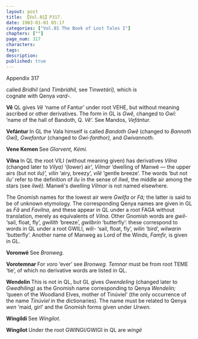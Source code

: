```yaml
---
layout: post
title: 【Vol.01】P317.
date: 1983-01-01 05:17
categories: ["Vol.01 The Book of Lost Tales I"]
chapters: [""]
page_num: 317
characters: 
tags: 
description: 
published: true
---
```


<p style="text-indent: 0;">
Appendix 317
</p>

called <I>Bridhil</I> (and <I>Timbridhil,</I> see Ti<I>nwetárï),</I> which is<BR>cognate with Qenya <I>vard-.</I>

<B>Vê </B>QL gives <I>Vê</I> ‘name of Fantur’ under root VEHE, but without meaning ascribed or other derivatives. The form in GL is <I>Gwê,</I> changed to <I>Gwî:</I> ‘name of the hall of Bandoth, Q. <I>Vê’.</I> See Mandos, <I>Vefántur.</I>

<B>Vefántur   </B>In GL the Vala himself is called <I>Bandoth Gwê</I> (changed to <I>Bannoth Gwî), Gwefantur</I> (changed to <I>Gwi-fanthor),</I> and <I>Gwivannoth.</I>

<B>Vene Kemen  </B>See <I>Glorvent, Kémi.</I>

<B>Vilna   </B>In QL the root VILI (without meaning given) has derivatives <I>Vilna</I> (changed later to <I>Vilya)</I> ‘(lower) air’, <I>Vilmar</I> ‘dwelling of Manwë — the upper airs (but not <I>ilu)’, vilin</I> ‘airy, breezy’, <I>vílë</I> ‘gentle breeze’. The words ‘but not <I>ilu’</I> refer to the definition of <I>ilu</I> in the sense of <I>ilwë,</I> the middle air among the stars (see <I>ilwë).</I> Manwë's dwelling <I>Vilmar</I> is not named elsewhere.

The Gnomish names for the lowest air were <I>Gwilfa</I> or <I>Fâ;</I> the latter is said to be of unknown etymology. The corresponding Qenya names are given in GL as <I>Fâ</I> and <I>Favilna,</I> and these appear in QL under a root FAGA without translation, merely as equivalents of <I>Vilna.</I> Other Gnomish words are <I>gwil-</I> ‘sail, float, fly’, <I>gwilith</I> ‘breeze’, <I>gwilbrin</I> ‘butterfly’: these correspond to words in QL under a root GWILI, <I>wili-</I> ‘sail, float, fly’, <I>wilin</I> ‘bird’, <I>wilwarin</I> ‘butterfly’. Another name of Manweg as Lord of the Winds, <I>Famfir,</I> is given in GL.

<B>Voronwë   </B>See <I>Bronweg.</I>

<B>Vorotemnar   </B>For <I>voro</I> ‘ever’ see <I>Bronweg. Temnar</I> must be from root TEME ‘tie’, of which no derivative words are listed in QL.

<B>Wendelin   </B>This is not in QL, but GL gives <I>Gwendeling</I> (changed later to <I>Gwedhiling)</I> as the Gnomish name corresponding to Qenya <I>Wendelin;</I> ‘queen of the Woodland Elves, mother of Tinúviel’ (the only occurrence of the name <I>Tinúviel</I> in the dictionaries). The name must be related to Qenya <I>wen</I> ‘maid, girl’ and the Gnomish forms given under <I>Urwen.</I>

<B>Wingildi   </B>See <I>Wingilot.</I>

<B>Wingilot   </B>Under the root GWINGI/GWIGI in QL are <I>wingë</I>

